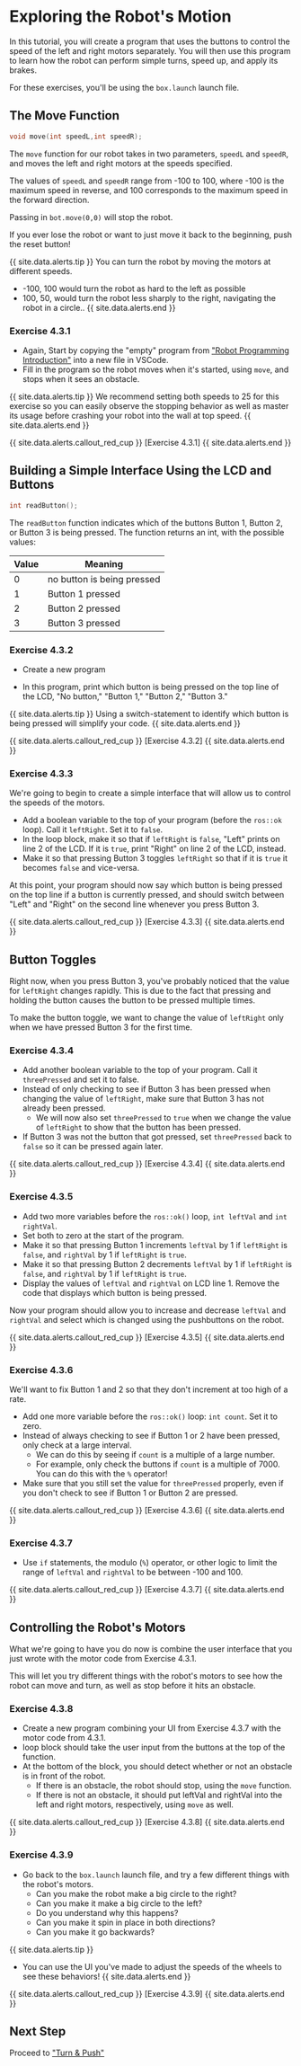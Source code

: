 # Exploring the Robot's Motion
In this tutorial, you will create a program that uses the buttons to control the speed of the left and right motors separately. You will then use this program to learn how the robot can perform simple turns, speed up, and apply its brakes.

For these exercises, you'll be using the `box.launch` launch file.

## The Move Function

```cpp
void move(int speedL,int speedR);
```

The `move` function for our robot takes in two parameters, `speedL` and `speedR`, and moves the left and right motors at the speeds specified.

The values of `speedL` and `speedR` range from -100 to 100, where -100 is the maximum speed in reverse, and 100 corresponds to the maximum speed in the forward direction.

Passing in `bot.move(0,0)` will stop the robot.

If you ever lose the robot or want to just move it back to the beginning, push the reset button!

{{ site.data.alerts.tip }}
You can turn the robot by moving the motors at different speeds. 
* -100, 100 would turn the robot as hard to the left as possible
* 100, 50, would turn the robot less sharply to the right, navigating the robot in a circle..
{{ site.data.alerts.end }}

### Exercise 4.3.1

- Again, Start by copying the "empty" program from ["Robot Programming Introduction"](/robot_programming_introduction.html) into a new file in VSCode.
- Fill in the program so the robot moves when it's started, using `move`, and stops when it sees an obstacle.

{{ site.data.alerts.tip }}
We recommend setting both speeds to 25 for this exercise so you can easily observe the stopping behavior as well as master its usage before crashing your robot into the wall at top speed.
{{ site.data.alerts.end }}

{{ site.data.alerts.callout_red_cup }}
[Exercise 4.3.1]
{{ site.data.alerts.end }}

## Building a Simple Interface Using the LCD and Buttons

```cpp
int readButton();
```

The `readButton` function indicates which of the buttons Button 1, Button 2, or Button 3 is being pressed. The function returns an int, with the possible values:

Value | Meaning
---|---
0 | no button is being pressed
1 | Button 1 pressed
2 | Button 2 pressed
3 | Button 3 pressed

### Exercise 4.3.2

- Create a new program

- In this program, print which button is being pressed on the top line of the LCD, "No button," "Button 1," "Button 2," "Button 3."

{{ site.data.alerts.tip }}
Using a switch-statement to identify which button is being pressed will simplify your code.
{{ site.data.alerts.end }}

{{ site.data.alerts.callout_red_cup }}
[Exercise 4.3.2]
{{ site.data.alerts.end }}

### Exercise 4.3.3

We're going to begin to create a simple interface that will allow us to control the speeds of the motors.

- Add a boolean variable to the top of your program (before the `ros::ok` loop). Call it `leftRight`. Set it to `false`.
- In the loop block, make it so that if `leftRight` is `false`, "Left" prints on line 2 of the LCD. If it is `true`, print "Right" on line 2 of the LCD, instead.
- Make it so that pressing Button 3 toggles `leftRight` so that if it is `true` it becomes `false` and vice-versa.

At this point, your program should now say which button is being pressed on the top line if a button is currently pressed, and should switch between "Left" and "Right" on the second line whenever you press Button 3.

{{ site.data.alerts.callout_red_cup }}
[Exercise 4.3.3]
{{ site.data.alerts.end }}

## Button Toggles

Right now, when you press Button 3, you've probably noticed that the value for `leftRight` changes rapidly. This is due to the fact that pressing and holding the button causes the button to be pressed multiple times.

To make the button toggle, we want to change the value of `leftRight` only when we have pressed Button 3 for the first time.

### Exercise 4.3.4

- Add another boolean variable to the top of your program. Call it `threePressed` and set it to false.
- Instead of only checking to see if Button 3 has been pressed when changing the value of `leftRight`, make sure that Button 3 has not already been pressed.
  - We will now also set `threePressed` to `true` when we change the value of `leftRight` to show that the button has been pressed.
- If Button 3 was not the button that got pressed, set `threePressed` back to `false` so it can be pressed again later.

{{ site.data.alerts.callout_red_cup }}
[Exercise 4.3.4]
{{ site.data.alerts.end }}

### Exercise 4.3.5

- Add two more variables before the `ros::ok()` loop, `int leftVal` and `int rightVal`.
- Set both to zero at the start of the program.
- Make it so that pressing Button 1 increments `leftVal` by 1 if `leftRight` is `false`, and `rightVal` by 1 if `leftRight` is `true`.
- Make it so that pressing Button 2 decrements `leftVal` by 1 if `leftRight` is `false`, and `rightVal` by 1 if `leftRight` is `true`.
- Display the values of `leftVal` and `rightVal` on LCD line 1. Remove the code that displays which button is being pressed.

Now your program should allow you to increase and decrease `leftVal` and `rightVal` and select which is changed using the pushbuttons on the robot.

{{ site.data.alerts.callout_red_cup }}
[Exercise 4.3.5]
{{ site.data.alerts.end }}

### Exercise 4.3.6

We'll want to fix Button 1 and 2 so that they don't increment at too high of a rate.

- Add one more variable before the `ros::ok()` loop: `int count`. Set it to zero.
- Instead of always checking to see if Button 1 or 2 have been pressed, only check at a large interval.
  - We can do this by seeing if `count` is a multiple of a large number.
  - For example, only check the buttons if `count` is a multiple of 7000. You can do this with the `%` operator!
- Make sure that you still set the value for `threePressed` properly, even if you don't check to see if Button 1 or Button 2 are pressed.

{{ site.data.alerts.callout_red_cup }}
[Exercise 4.3.6]
{{ site.data.alerts.end }}

### Exercise 4.3.7

- Use `if` statements, the modulo (`%`) operator, or other logic to limit the range of `leftVal` and `rightVal` to be between -100 and 100.

{{ site.data.alerts.callout_red_cup }}
[Exercise 4.3.7]
{{ site.data.alerts.end }}

## Controlling the Robot's Motors

What we're going to have you do now is combine the user interface that you just wrote with the motor code from Exercise 4.3.1.

This will let you try different things with the robot's motors to see how the robot can move and turn, as well as stop before it hits an obstacle.

### Exercise 4.3.8

- Create a new program combining your UI from Exercise 4.3.7 with the motor code from 4.3.1.
- loop block should take the user input from the buttons at the top of the function.
- At the bottom of the block, you should detect whether or not an obstacle is in front of the robot.
  - If there is an obstacle, the robot should stop, using the `move` function.
  - If there is not an obstacle, it should put leftVal and rightVal into the left and right motors, respectively, using `move` as well.

{{ site.data.alerts.callout_red_cup }}
[Exercise 4.3.8]
{{ site.data.alerts.end }}

### Exercise 4.3.9

- Go back to the `box.launch` launch file, and try a few different things with the robot's motors.
  - Can you make the robot make a big circle to the right?
  - Can you make it make a big circle to the left?
  - Do you understand why this happens?
  - Can you make it spin in place in both directions?
  - Can you make it go backwards?

{{ site.data.alerts.tip }}
* You can use the UI you've made to adjust the speeds of the wheels to see these behaviors!
{{ site.data.alerts.end }}

{{ site.data.alerts.callout_red_cup }}
[Exercise 4.3.9]
{{ site.data.alerts.end }}

## Next Step

Proceed to ["Turn & Push"](turn_and_push.html)
